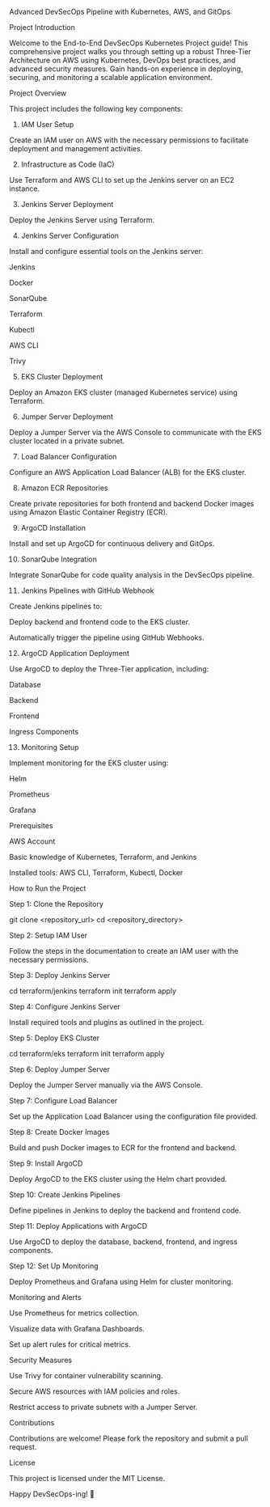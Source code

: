 Advanced DevSecOps Pipeline with Kubernetes, AWS, and GitOps

Project Introduction

Welcome to the End-to-End DevSecOps Kubernetes Project guide! This comprehensive project walks you through setting up a robust Three-Tier Architecture on AWS using Kubernetes, DevOps best practices, and advanced security measures. Gain hands-on experience in deploying, securing, and monitoring a scalable application environment.

Project Overview

This project includes the following key components:

1. IAM User Setup

Create an IAM user on AWS with the necessary permissions to facilitate deployment and management activities.

2. Infrastructure as Code (IaC)

Use Terraform and AWS CLI to set up the Jenkins server on an EC2 instance.

3. Jenkins Server Deployment

Deploy the Jenkins Server using Terraform.

4. Jenkins Server Configuration

Install and configure essential tools on the Jenkins server:

Jenkins

Docker

SonarQube

Terraform

Kubectl

AWS CLI

Trivy

5. EKS Cluster Deployment

Deploy an Amazon EKS cluster (managed Kubernetes service) using Terraform.

6. Jumper Server Deployment

Deploy a Jumper Server via the AWS Console to communicate with the EKS cluster located in a private subnet.

7. Load Balancer Configuration

Configure an AWS Application Load Balancer (ALB) for the EKS cluster.

8. Amazon ECR Repositories

Create private repositories for both frontend and backend Docker images using Amazon Elastic Container Registry (ECR).

9. ArgoCD Installation

Install and set up ArgoCD for continuous delivery and GitOps.

10. SonarQube Integration

Integrate SonarQube for code quality analysis in the DevSecOps pipeline.

11. Jenkins Pipelines with GitHub Webhook

Create Jenkins pipelines to:

Deploy backend and frontend code to the EKS cluster.

Automatically trigger the pipeline using GitHub Webhooks.

12. ArgoCD Application Deployment

Use ArgoCD to deploy the Three-Tier application, including:

Database

Backend

Frontend

Ingress Components

13. Monitoring Setup

Implement monitoring for the EKS cluster using:

Helm

Prometheus

Grafana

Prerequisites

AWS Account

Basic knowledge of Kubernetes, Terraform, and Jenkins

Installed tools: AWS CLI, Terraform, Kubectl, Docker

How to Run the Project

Step 1: Clone the Repository

git clone <repository_url>
cd <repository_directory>

Step 2: Setup IAM User

Follow the steps in the documentation to create an IAM user with the necessary permissions.

Step 3: Deploy Jenkins Server

cd terraform/jenkins
terraform init
terraform apply

Step 4: Configure Jenkins Server

Install required tools and plugins as outlined in the project.

Step 5: Deploy EKS Cluster

cd terraform/eks
terraform init
terraform apply

Step 6: Deploy Jumper Server

Deploy the Jumper Server manually via the AWS Console.

Step 7: Configure Load Balancer

Set up the Application Load Balancer using the configuration file provided.

Step 8: Create Docker Images

Build and push Docker images to ECR for the frontend and backend.

Step 9: Install ArgoCD

Deploy ArgoCD to the EKS cluster using the Helm chart provided.

Step 10: Create Jenkins Pipelines

Define pipelines in Jenkins to deploy the backend and frontend code.

Step 11: Deploy Applications with ArgoCD

Use ArgoCD to deploy the database, backend, frontend, and ingress components.

Step 12: Set Up Monitoring

Deploy Prometheus and Grafana using Helm for cluster monitoring.

Monitoring and Alerts

Use Prometheus for metrics collection.

Visualize data with Grafana Dashboards.

Set up alert rules for critical metrics.

Security Measures

Use Trivy for container vulnerability scanning.

Secure AWS resources with IAM policies and roles.

Restrict access to private subnets with a Jumper Server.

Contributions

Contributions are welcome! Please fork the repository and submit a pull request.

License

This project is licensed under the MIT License.

Happy DevSecOps-ing! 🚀


